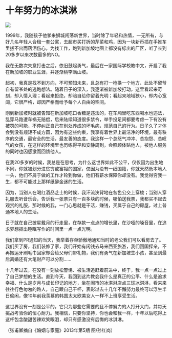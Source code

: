 # 十年努力的冰淇淋

![](http://www.yilinzazhi.com/images/yili/yili201313/yili20131344-1-l.jpg)

1999年，我随孩子他爹来狮城闯荡新世界，当时除了年轻和热情，一无所有，与好几名年轻人合租一套公寓，去超市买打折的芹菜和鸡，因为一块新币插在手推车里拔不出而落泪伤心，为找工作，跑到新加坡地图上都没有标出的厂区，听了长到20多岁以来次数最多的NO。 

我在无数次失意打击之后，依旧鼓起勇气，最后在一家国际学校教中文，开启了我在新加坡的职业生涯，并逐渐桃李满山坡。 

起初，我真是找不到方向，不可预知未来，且总有打一枪换一个地方、此处不留爷自有留爷处的逃跑想法。随着日子的深入，我逐渐被新加坡打动，这里看起来苛刻，却入情入理；看起来拒绝，却暗自给你留着光明；看起来地域狭小，却内心宽阔，它很严格，却因严格而给予每个人自由的空间。 

刚到新加坡时就被告知在新加坡吃口香糖是违法的，在车厢里吃东西喝水也违法，乱穿马路遭车祸无赔偿，后来陆续知道很多禁令，举手投足间都要考虑一下有没有被罚的可能，不停纠正自己在别处养成的坏毛病，规范自己的行为。日子久了才体会到没有规矩不成方圆，因为有这些约束，我享有着世界上最洁净的环境，最有秩序的交通，最安全的生活，最友善的态度。我这样一个总怒气冲冲、总抱怨、总叹气的女孩，在这样的环境里也历练得平和安静周到，会照顾体贴他人，被他人服务的同时也因感激而回馈他人。 

在我20多岁的时候，我总是在思考，为什么这世界如此不公平，仅仅因为出生地不同，你就被划分进贫穷或富裕的国家，仅因为没有一纸国籍，你就天然低本地人一头，他们不屑于做的工作才轮到你做，他们有薪水保障你却没有。我觉得穷我一生，都不可能过上那样纸醉金迷的生活。 

因为，当别人在喝红酒品芝士的时候，我汗流浃背地在各色公交上穿梭；当别人穿礼服去听音乐会，告诉我一张票只有一百多块的时候，哪怕送我票，我都买不起去观赏的礼服，那时候的我，一门心思就是干活，赚钱，买属于自己的房屋，过上普通本地人的生活。 

日子就在自己披星戴月的行走里，在存款一点点的增长里，在沙哑的嗓音里，在追求梦想抠出睡眠写作的时间里一点一点光明。 

我们拿到PR通知的当天，我举着存单骄傲地通知当时的老公我们可以看房去了。我们买了房，我们装修了家，我们开始有闲钱去马来西亚旅游，我们回国探亲，不再搬运牙刷毛巾回家却会给父母们带礼物，我们有勇气在新加坡生小孩，甚至到最后离婚还有大笔财产可以分割…… 

十几年过去，在没有一刻放松警惕、被生活追赶着前进中，终于，我一点一点过上了自己梦想的生活。直到今天，我回到这片教会我什么是真正的公平、什么是追求幸福、什么是岁月与成长印记的地方，坐在闹市的冰淇淋店点三球冰淇淋，看来来往往行色匆匆的路人，自己跟自己干杯，表彰过去十几年不懈努力最终可以浮生半日偷闲，像10年前我羡慕的韩国太太欧美女人一样不上班享受生活。 

这世界没有一刻是公平的，它只为那些它需要的且不停努力的人打开大门，并每天挑战考验你的恒心耐力。我相信，只要你坚持，你也会和我一样，十年以后吃得上这杯包含酸甜苦辣欢笑眼泪，却只有感激没有后悔的冰淇淋。 

（张甫卿摘自《婚姻与家庭》2013年第5期 图/孙红岗）